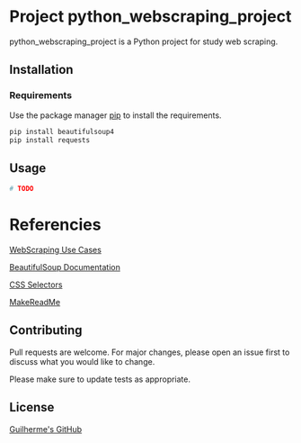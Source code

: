 # Project python_webscraping_project

python_webscraping_project is a Python project for study web scraping.

## Installation 
### Requirements

Use the package manager [pip](https://pip.pypa.io/en/stable/) to install the requirements.

```bash
pip install beautifulsoup4
pip install requests
```

## Usage

```python
# TODO
```

# Referencies
[WebScraping Use Cases](https://www.excellarate.com/blogs/web-scraping-introduction-applications-and-best-practices/#:~:text=Web%20scraping%20typically%20extracts%20large,show%20data%20from%20a%20website)

[BeautifulSoup Documentation](https://www.crummy.com/software/BeautifulSoup/bs4/doc/)

[CSS Selectors](https://developer.mozilla.org/en-US/docs/Learn/CSS/Building_blocks/Selectors)

[MakeReadMe](https://www.makeareadme.com/)

## Contributing
Pull requests are welcome. For major changes, please open an issue first to discuss what you would like to change.

Please make sure to update tests as appropriate.

## License
[Guilherme's GitHub](https://github.com/guicfernandes/)